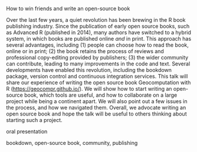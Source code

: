 <!--a title -->
How to win friends and write an open-source book 

<!--an abstract 1200 characters max-->
Over the last few years, a quiet revolution has been brewing in the R book publishing industry.
Since the publication of early open source books, such as Advanced R (published in 2014), many authors have switched to a hybrid system, in which books are published online *and* in print.
This approach has several advantages, including
(1) people can choose how to read the book, online or in print;
(2) the book retains the process of reviews and professional copy-editing provided by publishers;
(3) the wider community can contribute, leading to many improvements in the code and text.
Several developments have enabled this revolution, including the bookdown package, version control and continuous integration services.
This talk will share our experience of writing the open source book Geocomputation with R (https://geocompr.github.io/).
We will show how to start writing an open-source book, which tools are useful, and how to collaborate on a large project while being a continent apart.
We will also point out a few issues in the process, and how we navigated them.
Overall, we advocate writing an open source book and hope the talk will be useful to others thinking about starting such a project.

<!--a type (tutorial/oral presentation/lightning talk/poster)-->
oral presentation
<!-- a topic; just one-->

<!-- key words-->
bookdown, open-source book, community, publishing

<!--JN ideas for the talk
1. create a repo with our setup, including style files, travis setup, etc. and the instructions on how to start
2. explain our setup during the talk (bookdown, GitHub, travis, etc.)
3. explain our working system (e.g. gitter, Skype meeting, use of GitHub issues)
4. show some issues (e.g. having HTML and pdf, too wide code chunks outputs, ...)
5. show how writing a book influence other packages (on a few examples, e.g. including tmap)
-->